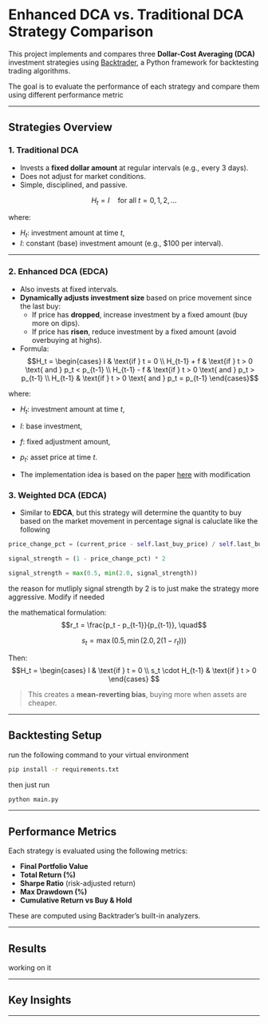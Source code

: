 # Enhanced DCA vs. Traditional DCA Strategy Comparison

This project implements and compares three **Dollar-Cost Averaging (DCA)** investment strategies using [Backtrader](https://www.backtrader.com/), a Python framework for backtesting trading algorithms.

The goal is to evaluate the performance of each strategy and compare them using different performance metric

---

## Strategies Overview

### 1. **Traditional DCA**
- Invests a **fixed dollar amount** at regular intervals (e.g., every 3 days).
- Does not adjust for market conditions.
- Simple, disciplined, and passive.

$$
H_t = I \quad \text{for all } t = 0, 1, 2, \dots
$$

where:  
- $H_t$: investment amount at time $t$,  
- $I$: constant (base) investment amount (e.g., \$100 per interval).


---

### 2. **Enhanced DCA (EDCA)**
- Also invests at fixed intervals.
- **Dynamically adjusts investment size** based on price movement since the last buy:
  - If price has **dropped**, increase investment by a fixed amount (buy more on dips).
  - If price has **risen**, reduce investment by a fixed amount (avoid overbuying at highs).
- Formula:  
$$H_t = 
\begin{cases}
I & \text{if } t = 0 \\
H_{t-1} + f & \text{if } t > 0 \text{ and } p_t < p_{t-1} \\
H_{t-1} - f & \text{if } t > 0 \text{ and } p_t > p_{t-1} \\
H_{t-1} & \text{if } t > 0 \text{ and } p_t = p_{t-1}
\end{cases}$$

where:
- $H_t$: investment amount at time $t$,
- $I$: base investment,
- $f$: fixed adjustment amount,
- $p_t$: asset price at time $t$.


- The implementation idea is based on the paper [here](https://digitalcommons.unl.edu/cgi/viewcontent.cgi?article=1025&context=financefacpub) with modification

### 3. **Weighted DCA (EDCA)**
- Similar to **EDCA**, but this strategy will determine the quantity to buy based on the market movement in percentage
signal is caluclate like the following 
```py
price_change_pct = (current_price - self.last_buy_price) / self.last_buy_price

signal_strength = (1 - price_change_pct) * 2

signal_strength = max(0.5, min(2.0, signal_strength))
```
the reason for mutliply signal strength by 2 is to just make the strategy more aggressive. Modify if needed

the mathematical formulation:
$$r_t = \frac{p_t - p_{t-1}}{p_{t-1}}, \quad$$

$$s_t = \max\left(0.5, \min\left(2.0, 2(1 - r_t)\right)\right)$$

Then:
$$H_t = 
\begin{cases}
I & \text{if } t = 0 \\
s_t \cdot H_{t-1} & \text{if } t > 0
\end{cases}
$$


> This creates a **mean-reverting bias**, buying more when assets are cheaper.

---

## Backtesting Setup
run the following command to your virtual environment
```bash
pip install -r requirements.txt
```
then just run
```bash
python main.py
```

---


## Performance Metrics

Each strategy is evaluated using the following metrics:

- **Final Portfolio Value**
- **Total Return (%)**
- **Sharpe Ratio** (risk-adjusted return)
- **Max Drawdown (%)**
- **Cumulative Return vs Buy & Hold**

These are computed using Backtrader’s built-in analyzers.

---

## Results

working on it

---

## Key Insights

---